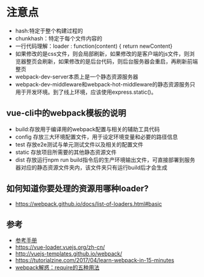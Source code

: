 # 注意点
- hash:特定于整个构建过程的
- chunkhash：特定于每个文件内容的
- 一行代码理解：loader : function(content) { return newContent}
- 如果修改的是css文件，则会局部刷新，如果修改的是客户端的js文件，则浏览器整页会刷新，如果修改的是后台代码，则后台服务器会重启，再刷新前端整页
- webpack-dev-server本质上是一个静态资源服务器
- webpack-dev-middleware和webpack-hot-middleware的静态资源服务只用于开发环境。到了线上环境，应该使用express.static()。

## vue-cli中的webpack模板的说明
- build:存放用于编译用的webpack配置与相关的辅助工具代码
- config 存放三大环境配置文件，用于设定环境变量和必要的路径信息
- test 存放e2e测试与单元测试文件以及相关的配置文件
- static 存放项目所需要的其他静态资源文件
- dist 存放运行npm run build指令后的生产环境输出文件，可直接部署到服务器对应的静态资源文件夹内，该文件夹只有运行build后才会生成

## 如何知道你要处理的资源用哪种loader?
- https://webpack.github.io/docs/list-of-loaders.html#basic

## 参考
- [参考手册](https://doc.webpack-china.org/configuration)
- https://vue-loader.vuejs.org/zh-cn/
- http://vuejs-templates.github.io/webpack/
- https://tutorialzine.com/2017/04/learn-webpack-in-15-minutes
- [webpack解惑：require的五种用法](http://www.cnblogs.com/laneyfu/p/6262321.html)
